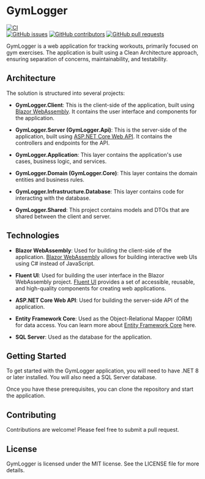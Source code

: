 # GymLogger

  [![CI](https://github.com/antonKrizmanic/gymlogger/actions/workflows/buildAction.yaml/badge.svg)](https://github.com/antonKrizmanic/gymlogger/actions/workflows/buildAction.yaml)  
  [![GitHub issues](https://img.shields.io/github/issues/Enterwell/dotnet-starter?color=0088ff)](https://github.com/antonKrizmanic/gymlogger/issues)
  [![GitHub contributors](https://img.shields.io/github/contributors/antonKrizmanic/gymlogge)](https://github.com/antonKrizmanic/gymlogge/graphs/contributors)
  [![GitHub pull requests](https://img.shields.io/github/issues-pr/antonKrizmanic/gymlogge?color=0088ff)](https://github.com/antonKrizmanic/gymlogge/pulls)

GymLogger is a web application for tracking workouts, primarily focused on gym exercises. The application is built using a Clean Architecture approach, ensuring separation of concerns, maintainability, and testability.

## Architecture

The solution is structured into several projects:

- **GymLogger.Client**: This is the client-side of the application, built using [Blazor WebAssembly](https://docs.microsoft.com/en-us/aspnet/core/blazor/?view=aspnetcore-5.0). It contains the user interface and components for the application.

- **GymLogger.Server (GymLogger.Api)**: This is the server-side of the application, built using [ASP.NET Core Web API](https://docs.microsoft.com/en-us/aspnet/core/web-api/?view=aspnetcore-5.0). It contains the controllers and endpoints for the API.

- **GymLogger.Application**: This layer contains the application's use cases, business logic, and services.

- **GymLogger.Domain (GymLogger.Core)**: This layer contains the domain entities and business rules.

- **GymLogger.Infrastructure.Database**: This layer contains code for interacting with the database.

- **GymLogger.Shared**: This project contains models and DTOs that are shared between the client and server.

## Technologies

- **Blazor WebAssembly**: Used for building the client-side of the application. [Blazor WebAssembly](https://docs.microsoft.com/en-us/aspnet/core/blazor/?view=aspnetcore-5.0) allows for building interactive web UIs using C# instead of JavaScript.

- **Fluent UI**: Used for building the user interface in the Blazor WebAssembly project. [Fluent UI](https://www.fluentui-blazor.net/) provides a set of accessible, reusable, and high-quality components for creating web applications.

- **ASP.NET Core Web API**: Used for building the server-side API of the application.

- **Entity Framework Core**: Used as the Object-Relational Mapper (ORM) for data access. You can learn more about [Entity Framework Core](https://docs.microsoft.com/en-us/ef/core/) here.

- **SQL Server**: Used as the database for the application.

## Getting Started

To get started with the GymLogger application, you will need to have .NET 8 or later installed. You will also need a SQL Server database.

Once you have these prerequisites, you can clone the repository and start the application.

## Contributing

Contributions are welcome! Please feel free to submit a pull request.

## License

GymLogger is licensed under the MIT license. See the LICENSE file for more details.
